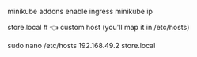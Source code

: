minikube addons enable ingress
minikube ip


store.local   # 👈 custom host (you'll map it in /etc/hosts)

sudo nano /etc/hosts
192.168.49.2 store.local
